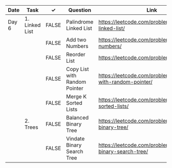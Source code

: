 | Date  | Task           | ✓     | Question                      | Link                                                         | Difficulty |
|-------|----------------|-------|-------------------------------|--------------------------------------------------------------|------------|
| Day 6 | 1. Linked List | FALSE | Palindrome Linked List        | https://leetcode.com/problems/palindrome-linked-list/        | Easy       |
|       |                | FALSE | Add two Numbers               | https://leetcode.com/problems/add-two-numbers/               | Medium     |
|       |                | FALSE | Reorder List                  | https://leetcode.com/problems/reorder-list/                  | Medium     |
|       |                | FALSE | Copy List with Random Pointer | https://leetcode.com/problems/copy-list-with-random-pointer/ | Medium     |
|       |                | FALSE | Merge K Sorted Lists          | https://leetcode.com/problems/merge-k-sorted-lists/          | Hard       |
|       | 2. Trees       | FALSE | Balanced Binary Tree          | https://leetcode.com/problems/balanced-binary-tree/          | Easy       |
|       |                | FALSE | Vindate Binary Search Tree    | https://leetcode.com/problems/validate-binary-search-tree/   | Medium     |
